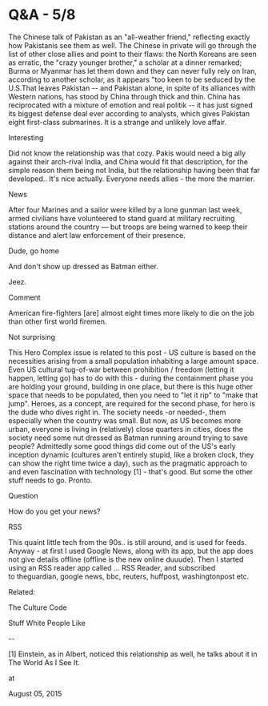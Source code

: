 # Q&A - 5/8
The Chinese talk of Pakistan as an "all-weather friend," reflecting exactly how Pakistanis see them as well. The Chinese in private will go through the list of other close allies and point to their flaws: the North Koreans are seen as erratic, the "crazy younger brother," a scholar at a dinner remarked; Burma or Myanmar has let them down and they can never fully rely on Iran, according to another scholar, as it appears "too keen to be seduced by the U.S.That leaves Pakistan -- and Pakistan alone, in spite of its alliances with Western nations, has stood by China through thick and thin. China has reciprocated with a mixture of emotion and real politik -- it has just signed its biggest defense deal ever according to analysts, which gives Pakistan eight first-class submarines. It is a strange and unlikely love affair.

Interesting

Did not know the relationship was that cozy. Pakis would need a big ally against their arch-rival India, and China would fit that description, for the simple reason them being not India, but the relationship having been that far developed.. It's nice actually. Everyone needs allies - the more the marrier.

News

After four Marines and a sailor were killed by a lone gunman last week, armed civilians have volunteered to stand guard at military recruiting stations around the country — but troops are being warned to keep their distance and alert law enforcement of their presence.

Dude, go home

And don't show up dressed as Batman either.

Jeez.

Comment

American fire-fighters [are] almost eight times more likely to die on the job than other first world firemen.

Not surprising

This Hero Complex issue is related to this post - US culture is based on the necessities arising from a small population inhabiting a large amount space. Even US cultural tug-of-war between prohibition / freedom (letting it happen, letting go) has to do with this - during the containment phase you are holding your ground, building in one place, but there is this huge other space that needs to be populated, then you need to "let it rip" to "make that jump". Heroes, as a concept, are required for the second phase, for hero is the dude who dives right in. The society needs -or needed-, them especially when the country was small. But now, as US becomes more urban, everyone is living in (relatively) close quarters in cities, does the society need some nut dressed as Batman running around trying to save people? Admittedly some good things did come out of the US's early inception dynamic (cultures aren't entirely stupid, like a broken clock, they can show the right time twice a day), such as the pragmatic approach to and even fascination with technology [1] - that's good. But some the other stuff needs to go. Pronto.

Question

How do you get your news?

RSS

This quaint little tech from the 90s.. is still around, and is used for feeds. Anyway - at first I used Google News, along with its app, but the app does not give details offline (offline is the new online duuude). Then I started using an RSS reader app called ... RSS Reader, and subscribed to theguardian, google news, bbc, reuters, huffpost, washingtonpost etc.

Related:

The Culture Code

Stuff White People Like

--

[1] Einstein, as in Albert, noticed this relationship as well, he talks about it in The World As I See It.








at

August 05, 2015















